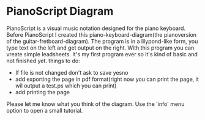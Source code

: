 # PianoScript Diagram
PianoScript is a visual music notation designed for the piano keyboard. Before PianoScript I created this piano-keyboard-diagram(the pianoversion of the guitar-fretboard-diagram). The program is in a lilypond-like form, you type text on the left and get output on the right. With this program you can vreate simple leadsheets. It's my first program ever so it's kind of basic and not finished yet. things to do:
* If file is not changed don't ask to save yesno
* add exporting the page in pdf format(right now you can print the page, it wil output a test.ps which you can print)
* add printing the page

Please let me know what you think of the diagram. Use the 'info' menu option to open a small tutorial.
